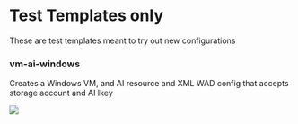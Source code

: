 # Test Templates only
These are test templates meant to try out new configurations



### vm-ai-windows

Creates a Windows VM, and AI resource and XML WAD config that accepts storage account and AI Ikey

<a href="https://portal.azure.com/#create/Microsoft.Template/uri/https%3A%2F%2Fraw.githubusercontent.com%2Fsbtron%2FAzureResourceManagerTemplates%2Fmaster%2FTest%2Fvm-ai-windows%2Fvm-ai-ai%2FTemplates%2FWindowsVirtualMachine.json" target="_blank">
    <img src="http://azuredeploy.net/deploybutton.png"/>
</a>

